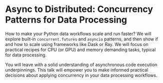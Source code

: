 # Async to Distributed: Concurrency Patterns for Data Processing

How to make your Python data workflows scale and run faster? We will explore built‑in `concurrent.futures` and `asyncio` patterns, and then show if and how to scale using frameworks like Dask or Ray. We will focus on practical recipes for CPU (or GPU) and memory demanding tasks, typical for data processing.

You will leave with a solid understanding of asynchronous code execution underpinnings. This talk will empower you to make informed practical decisions about applying concurrency in your data processing workflows.
